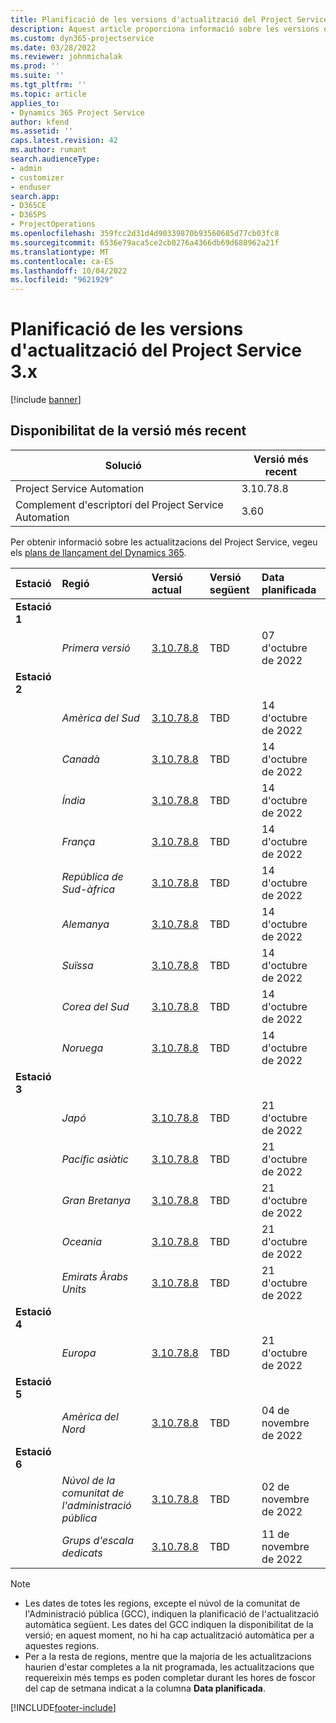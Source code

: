 ```yaml
---
title: Planificació de les versions d'actualització del Project Service 3.x
description: Aquest article proporciona informació sobre les versions disponibles i properes de Dynamics 365 Project Service Automation.
ms.custom: dyn365-projectservice
ms.date: 03/28/2022
ms.reviewer: johnmichalak
ms.prod: ''
ms.suite: ''
ms.tgt_pltfrm: ''
ms.topic: article
applies_to:
- Dynamics 365 Project Service
author: kfend
ms.assetid: ''
caps.latest.revision: 42
ms.author: rumant
search.audienceType:
- admin
- customizer
- enduser
search.app:
- D365CE
- D365PS
- ProjectOperations
ms.openlocfilehash: 359fcc2d31d4d90339870b93560685d77cb03fc8
ms.sourcegitcommit: 6536e79aca5ce2cb0276a4366db69d688962a21f
ms.translationtype: MT
ms.contentlocale: ca-ES
ms.lasthandoff: 10/04/2022
ms.locfileid: "9621929"
---
```

# <a name="update-release-schedule-for-project-service-3x"></a>Planificació de les versions d'actualització del Project Service 3.x

[!include [banner](../includes/psa-now-project-operations.md)]

## <a name="latest-version-availability"></a>Disponibilitat de la versió més recent

| Solució  | Versió més recent |
|-------|----|
| Project Service Automation    | 3.10.78.8 |
| Complement d'escriptori del Project Service Automation                | 3.60          |

Per obtenir informació sobre les actualitzacions del Project Service, vegeu els [plans de llançament del Dynamics 365](/dynamics365/release-plans/). 

| Estació  | Regió | Versió actual | Versió següent |  Data planificada
| :---   | :---   | :---   | :---   |:---   |         
|<strong>Estació 1</strong> | |  |  | |
| | <i>Primera versió</i> | [3.10.78.8](whats-new-ur-47.md)| TBD | 07 d'octubre de 2022
|<strong>Estació 2</strong> | |  |  | |
| | <i>Amèrica del Sud</i> | [3.10.78.8](whats-new-ur-47.md) | TBD | 14 d'octubre de 2022
| | <i>Canadà</i> | [3.10.78.8](whats-new-ur-47.md) | TBD | 14 d'octubre de 2022
| | <i>Índia</i> | [3.10.78.8](whats-new-ur-47.md) | TBD | 14 d'octubre de 2022
| | <i>França</i> | [3.10.78.8](whats-new-ur-47.md) | TBD | 14 d'octubre de 2022
| | <i>República de Sud-àfrica</i> | [3.10.78.8](whats-new-ur-47.md) | TBD | 14 d'octubre de 2022
| | <i>Alemanya</i> | [3.10.78.8](whats-new-ur-47.md) | TBD | 14 d'octubre de 2022
| | <i>Suïssa</i> | [3.10.78.8](whats-new-ur-47.md) | TBD | 14 d'octubre de 2022
| | <i>Corea del Sud</i> | [3.10.78.8](whats-new-ur-47.md) | TBD | 14 d'octubre de 2022
| | <i>Noruega</i> | [3.10.78.8](whats-new-ur-47.md) | TBD | 14 d'octubre de 2022
|<strong>Estació 3</strong> | |  |  | |
| | <i>Japó</i> | [3.10.78.8](whats-new-ur-47.md) | TBD | 21 d'octubre de 2022
| | <i>Pacífic asiàtic</i> | [3.10.78.8](whats-new-ur-47.md) | TBD | 21 d'octubre de 2022
| | <i>Gran Bretanya</i> | [3.10.78.8](whats-new-ur-47.md) | TBD | 21 d'octubre de 2022
| | <i>Oceania</i> | [3.10.78.8](whats-new-ur-47.md) | TBD | 21 d'octubre de 2022
| | <i>Emirats Àrabs Units</i> | [3.10.78.8](whats-new-ur-47.md) | TBD | 21 d'octubre de 2022
|<strong>Estació 4</strong> | |  |  | |
| | <i>Europa</i> | [3.10.78.8](whats-new-ur-47.md) | TBD | 21 d'octubre de 2022
|<strong>Estació 5</strong> | |  |  | |
| | <i>Amèrica del Nord</i> | [3.10.78.8](whats-new-ur-47.md) | TBD | 04 de novembre de 2022
|<strong>Estació 6</strong> | |  |  | |
| | <i>Núvol de la comunitat de l'administració pública</i> | [3.10.78.8](whats-new-ur-47.md) | TBD | 02 de novembre de 2022
| | <i>Grups d'escala dedicats</i> | [3.10.78.8](whats-new-ur-47.md) | TBD | 11 de novembre de 2022




>[!Note]
> - Les dates de totes les regions, excepte el núvol de la comunitat de l'Administració pública (GCC), indiquen la planificació de l'actualització automàtica següent. Les dates del GCC indiquen la disponibilitat de la versió; en aquest moment, no hi ha cap actualització automàtica per a aquestes regions.
> - Per a la resta de regions, mentre que la majoria de les actualitzacions haurien d'estar completes a la nit programada, les actualitzacions que requereixin més temps es poden completar durant les hores de foscor del cap de setmana indicat a la columna **Data planificada**.


[!INCLUDE[footer-include](../includes/footer-banner.md)]
